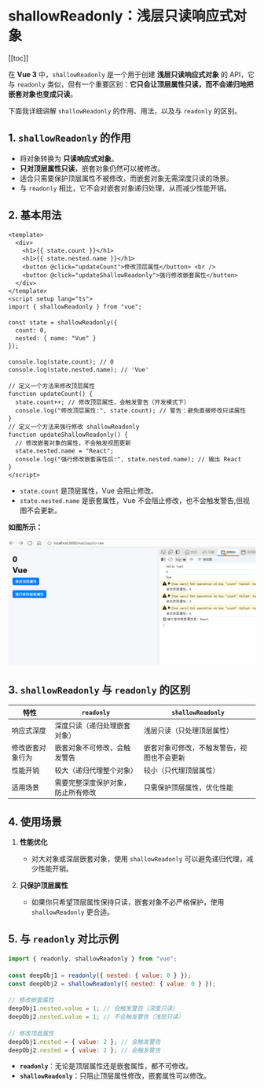 # shallowReadonly：浅层只读响应式对象

[[toc]]

在 **Vue 3** 中，`shallowReadonly` 是一个用于创建 **浅层只读响应式对象** 的 API，它与 `readonly` 类似，但有一个重要区别：**它只会让顶层属性只读，而不会递归地把嵌套对象也变成只读**。

下面我详细讲解 `shallowReadonly` 的作用、用法，以及与 `readonly` 的区别。

## 1. `shallowReadonly` 的作用

- 将对象转换为 **只读响应式对象**。
- **只对顶层属性只读**，嵌套对象仍然可以被修改。
- 适合只需要保护顶层属性不被修改，而嵌套对象无需深度只读的场景。
- 与 `readonly` 相比，它不会对嵌套对象递归处理，从而减少性能开销。

## 2. 基本用法

```vue
<template>
  <div>
    <h1>{{ state.count }}</h1>
    <h1>{{ state.nested.name }}</h1>
    <button @click="updateCount">修改顶层属性</button> <br />
    <button @click="updateShallowReadonly">强行修改嵌套属性</button>
  </div>
</template>
<script setup lang="ts">
import { shallowReadonly } from "vue";

const state = shallowReadonly({
  count: 0,
  nested: { name: "Vue" }
});

console.log(state.count); // 0
console.log(state.nested.name); // 'Vue'

// 定义一个方法来修改顶层属性
function updateCount() {
  state.count++; // 修改顶层属性，会触发警告（开发模式下）
  console.log("修改顶层属性:", state.count); // 警告：避免直接修改只读属性
}
// 定义一个方法来强行修改 shallowReadonly
function updateShallowReadonly() {
  // 修改嵌套对象的属性，不会触发视图更新
  state.nested.name = "React";
  console.log("强行修改嵌套属性后:", state.nested.name); // 输出 React
}
</script>
```

- `state.count` 是顶层属性，Vue 会阻止修改。
- `state.nested.name` 是嵌套属性，Vue 不会阻止修改，也不会触发警告,但视图不会更新。

**如图所示：**

![shallowReadonly 示例](../images/shallowReadonly-1.gif)

## 3. `shallowReadonly` 与 `readonly` 的区别

| 特性             | `readonly`                         | `shallowReadonly`                          |
| ---------------- | ---------------------------------- | ------------------------------------------ |
| 响应式深度       | 深度只读（递归处理嵌套对象）       | 浅层只读（只处理顶层属性）                 |
| 修改嵌套对象行为 | 嵌套对象不可修改，会触发警告       | 嵌套对象可修改，不触发警告，视图也不会更新 |
| 性能开销         | 较大（递归代理整个对象）           | 较小（只代理顶层属性）                     |
| 适用场景         | 需要完整深度保护对象，防止所有修改 | 只需保护顶层属性，优化性能                 |

## 4. 使用场景

1. **性能优化**

   - 对大对象或深层嵌套对象，使用 `shallowReadonly` 可以避免递归代理，减少性能开销。

2. **只保护顶层属性**

   - 如果你只希望顶层属性保持只读，嵌套对象不必严格保护，使用 `shallowReadonly` 更合适。

## 5. 与 `readonly` 对比示例

```javascript
import { readonly, shallowReadonly } from "vue";

const deepObj1 = readonly({ nested: { value: 0 } });
const deepObj2 = shallowReadonly({ nested: { value: 0 } });

// 修改嵌套属性
deepObj1.nested.value = 1; // 会触发警告（深度只读）
deepObj2.nested.value = 1; // 不会触发警告（浅层只读）

// 修改顶层属性
deepObj1.nested = { value: 2 }; // 会触发警告
deepObj2.nested = { value: 2 }; // 会触发警告
```

- **`readonly`**：无论是顶层属性还是嵌套属性，都不可修改。
- **`shallowReadonly`**：只阻止顶层属性修改，嵌套属性可以修改。
